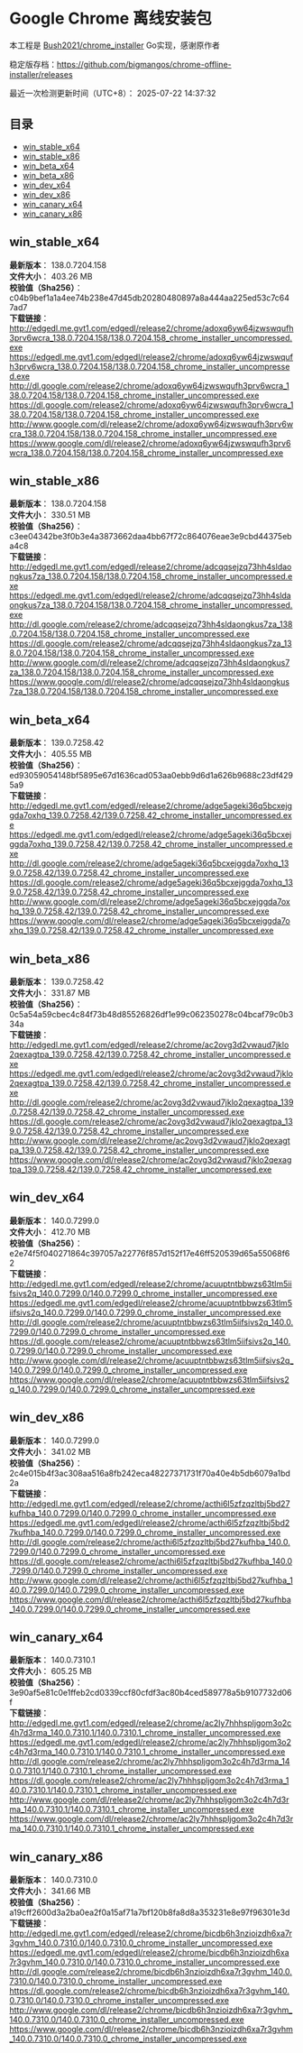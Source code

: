 # Google Chrome 离线安装包
本工程是 [Bush2021/chrome_installer](https://github.com/Bush2021/chrome_installer) Go实现，感谢原作者

稳定版存档：<https://github.com/bigmangos/chrome-offline-installer/releases>

最近一次检测更新时间（UTC+8）：
2025-07-22 14:37:32

## 目录
* [win_stable_x64](https://github.com/bigmangos/chrome-offline-installer?tab=readme-ov-file#win_stable_x64)
* [win_stable_x86](https://github.com/bigmangos/chrome-offline-installer?tab=readme-ov-file#win_stable_x86)
* [win_beta_x64](https://github.com/bigmangos/chrome-offline-installer?tab=readme-ov-file#win_beta_x64)
* [win_beta_x86](https://github.com/bigmangos/chrome-offline-installer?tab=readme-ov-file#win_beta_x86)
* [win_dev_x64](https://github.com/bigmangos/chrome-offline-installer?tab=readme-ov-file#win_dev_x64)
* [win_dev_x86](https://github.com/bigmangos/chrome-offline-installer?tab=readme-ov-file#win_dev_x86)
* [win_canary_x64](https://github.com/bigmangos/chrome-offline-installer?tab=readme-ov-file#win_canary_x64)
* [win_canary_x86](https://github.com/bigmangos/chrome-offline-installer?tab=readme-ov-file#win_canary_x86)

## win_stable_x64
**最新版本**： 138.0.7204.158  
**文件大小**： 403.26 MB  
**校验值（Sha256）**： c04b9bef1a1a4ee74b238e47d45db20280480897a8a444aa225ed53c7c647ad7  
**下载链接**：
http://edgedl.me.gvt1.com/edgedl/release2/chrome/adoxq6yw64jzwswqufh3prv6wcra_138.0.7204.158/138.0.7204.158_chrome_installer_uncompressed.exe
https://edgedl.me.gvt1.com/edgedl/release2/chrome/adoxq6yw64jzwswqufh3prv6wcra_138.0.7204.158/138.0.7204.158_chrome_installer_uncompressed.exe
http://dl.google.com/release2/chrome/adoxq6yw64jzwswqufh3prv6wcra_138.0.7204.158/138.0.7204.158_chrome_installer_uncompressed.exe
https://dl.google.com/release2/chrome/adoxq6yw64jzwswqufh3prv6wcra_138.0.7204.158/138.0.7204.158_chrome_installer_uncompressed.exe
http://www.google.com/dl/release2/chrome/adoxq6yw64jzwswqufh3prv6wcra_138.0.7204.158/138.0.7204.158_chrome_installer_uncompressed.exe
https://www.google.com/dl/release2/chrome/adoxq6yw64jzwswqufh3prv6wcra_138.0.7204.158/138.0.7204.158_chrome_installer_uncompressed.exe
## win_stable_x86
**最新版本**： 138.0.7204.158  
**文件大小**： 330.51 MB  
**校验值（Sha256）**： c3ee04342be3f0b3e4a3873662daa4bb67f72c864076eae3e9cbd44375eba4c8  
**下载链接**：
http://edgedl.me.gvt1.com/edgedl/release2/chrome/adcqqsejzq73hh4sldaongkus7za_138.0.7204.158/138.0.7204.158_chrome_installer_uncompressed.exe
https://edgedl.me.gvt1.com/edgedl/release2/chrome/adcqqsejzq73hh4sldaongkus7za_138.0.7204.158/138.0.7204.158_chrome_installer_uncompressed.exe
http://dl.google.com/release2/chrome/adcqqsejzq73hh4sldaongkus7za_138.0.7204.158/138.0.7204.158_chrome_installer_uncompressed.exe
https://dl.google.com/release2/chrome/adcqqsejzq73hh4sldaongkus7za_138.0.7204.158/138.0.7204.158_chrome_installer_uncompressed.exe
http://www.google.com/dl/release2/chrome/adcqqsejzq73hh4sldaongkus7za_138.0.7204.158/138.0.7204.158_chrome_installer_uncompressed.exe
https://www.google.com/dl/release2/chrome/adcqqsejzq73hh4sldaongkus7za_138.0.7204.158/138.0.7204.158_chrome_installer_uncompressed.exe
## win_beta_x64
**最新版本**： 139.0.7258.42  
**文件大小**： 405.55 MB  
**校验值（Sha256）**： ed93059054148bf5895e67d1636cad053aa0ebb9d6d1a626b9688c23df4295a9  
**下载链接**：
http://edgedl.me.gvt1.com/edgedl/release2/chrome/adge5ageki36q5bcxejggda7oxhq_139.0.7258.42/139.0.7258.42_chrome_installer_uncompressed.exe
https://edgedl.me.gvt1.com/edgedl/release2/chrome/adge5ageki36q5bcxejggda7oxhq_139.0.7258.42/139.0.7258.42_chrome_installer_uncompressed.exe
http://dl.google.com/release2/chrome/adge5ageki36q5bcxejggda7oxhq_139.0.7258.42/139.0.7258.42_chrome_installer_uncompressed.exe
https://dl.google.com/release2/chrome/adge5ageki36q5bcxejggda7oxhq_139.0.7258.42/139.0.7258.42_chrome_installer_uncompressed.exe
http://www.google.com/dl/release2/chrome/adge5ageki36q5bcxejggda7oxhq_139.0.7258.42/139.0.7258.42_chrome_installer_uncompressed.exe
https://www.google.com/dl/release2/chrome/adge5ageki36q5bcxejggda7oxhq_139.0.7258.42/139.0.7258.42_chrome_installer_uncompressed.exe
## win_beta_x86
**最新版本**： 139.0.7258.42  
**文件大小**： 331.87 MB  
**校验值（Sha256）**： 0c5a54a59cbec4c84f73b48d85526826df1e99c062350278c04bcaf79c0b334a  
**下载链接**：
http://edgedl.me.gvt1.com/edgedl/release2/chrome/ac2ovg3d2vwaud7jklo2qexagtpa_139.0.7258.42/139.0.7258.42_chrome_installer_uncompressed.exe
https://edgedl.me.gvt1.com/edgedl/release2/chrome/ac2ovg3d2vwaud7jklo2qexagtpa_139.0.7258.42/139.0.7258.42_chrome_installer_uncompressed.exe
http://dl.google.com/release2/chrome/ac2ovg3d2vwaud7jklo2qexagtpa_139.0.7258.42/139.0.7258.42_chrome_installer_uncompressed.exe
https://dl.google.com/release2/chrome/ac2ovg3d2vwaud7jklo2qexagtpa_139.0.7258.42/139.0.7258.42_chrome_installer_uncompressed.exe
http://www.google.com/dl/release2/chrome/ac2ovg3d2vwaud7jklo2qexagtpa_139.0.7258.42/139.0.7258.42_chrome_installer_uncompressed.exe
https://www.google.com/dl/release2/chrome/ac2ovg3d2vwaud7jklo2qexagtpa_139.0.7258.42/139.0.7258.42_chrome_installer_uncompressed.exe
## win_dev_x64
**最新版本**： 140.0.7299.0  
**文件大小**： 412.70 MB  
**校验值（Sha256）**： e2e74f5f040271864c397057a22776f857d152f17e46ff520539d65a55068f62  
**下载链接**：
http://edgedl.me.gvt1.com/edgedl/release2/chrome/acuuptntbbwzs63tlm5iifsivs2q_140.0.7299.0/140.0.7299.0_chrome_installer_uncompressed.exe
https://edgedl.me.gvt1.com/edgedl/release2/chrome/acuuptntbbwzs63tlm5iifsivs2q_140.0.7299.0/140.0.7299.0_chrome_installer_uncompressed.exe
http://dl.google.com/release2/chrome/acuuptntbbwzs63tlm5iifsivs2q_140.0.7299.0/140.0.7299.0_chrome_installer_uncompressed.exe
https://dl.google.com/release2/chrome/acuuptntbbwzs63tlm5iifsivs2q_140.0.7299.0/140.0.7299.0_chrome_installer_uncompressed.exe
http://www.google.com/dl/release2/chrome/acuuptntbbwzs63tlm5iifsivs2q_140.0.7299.0/140.0.7299.0_chrome_installer_uncompressed.exe
https://www.google.com/dl/release2/chrome/acuuptntbbwzs63tlm5iifsivs2q_140.0.7299.0/140.0.7299.0_chrome_installer_uncompressed.exe
## win_dev_x86
**最新版本**： 140.0.7299.0  
**文件大小**： 341.02 MB  
**校验值（Sha256）**： 2c4e015b4f3ac308aa516a8fb242eca48227371731f70a40e4b5db6079a1bd2a  
**下载链接**：
http://edgedl.me.gvt1.com/edgedl/release2/chrome/acthi6l5zfzqzltbj5bd27kufhba_140.0.7299.0/140.0.7299.0_chrome_installer_uncompressed.exe
https://edgedl.me.gvt1.com/edgedl/release2/chrome/acthi6l5zfzqzltbj5bd27kufhba_140.0.7299.0/140.0.7299.0_chrome_installer_uncompressed.exe
http://dl.google.com/release2/chrome/acthi6l5zfzqzltbj5bd27kufhba_140.0.7299.0/140.0.7299.0_chrome_installer_uncompressed.exe
https://dl.google.com/release2/chrome/acthi6l5zfzqzltbj5bd27kufhba_140.0.7299.0/140.0.7299.0_chrome_installer_uncompressed.exe
http://www.google.com/dl/release2/chrome/acthi6l5zfzqzltbj5bd27kufhba_140.0.7299.0/140.0.7299.0_chrome_installer_uncompressed.exe
https://www.google.com/dl/release2/chrome/acthi6l5zfzqzltbj5bd27kufhba_140.0.7299.0/140.0.7299.0_chrome_installer_uncompressed.exe
## win_canary_x64
**最新版本**： 140.0.7310.1  
**文件大小**： 605.25 MB  
**校验值（Sha256）**： 3e90af5e81c0e1ffeb2cd0339ccf80cfdf3ac80b4ced589778a5b9107732d06f  
**下载链接**：
http://edgedl.me.gvt1.com/edgedl/release2/chrome/ac2ly7hhhspljgom3o2c4h7d3rma_140.0.7310.1/140.0.7310.1_chrome_installer_uncompressed.exe
https://edgedl.me.gvt1.com/edgedl/release2/chrome/ac2ly7hhhspljgom3o2c4h7d3rma_140.0.7310.1/140.0.7310.1_chrome_installer_uncompressed.exe
http://dl.google.com/release2/chrome/ac2ly7hhhspljgom3o2c4h7d3rma_140.0.7310.1/140.0.7310.1_chrome_installer_uncompressed.exe
https://dl.google.com/release2/chrome/ac2ly7hhhspljgom3o2c4h7d3rma_140.0.7310.1/140.0.7310.1_chrome_installer_uncompressed.exe
http://www.google.com/dl/release2/chrome/ac2ly7hhhspljgom3o2c4h7d3rma_140.0.7310.1/140.0.7310.1_chrome_installer_uncompressed.exe
https://www.google.com/dl/release2/chrome/ac2ly7hhhspljgom3o2c4h7d3rma_140.0.7310.1/140.0.7310.1_chrome_installer_uncompressed.exe
## win_canary_x86
**最新版本**： 140.0.7310.0  
**文件大小**： 341.66 MB  
**校验值（Sha256）**： a19cff2600d3a2ba0ea2f0a15af71a7bf120b8fa8d8a353231e8e97f96301e3d  
**下载链接**：
http://edgedl.me.gvt1.com/edgedl/release2/chrome/bicdb6h3nzioizdh6xa7r3gvhm_140.0.7310.0/140.0.7310.0_chrome_installer_uncompressed.exe
https://edgedl.me.gvt1.com/edgedl/release2/chrome/bicdb6h3nzioizdh6xa7r3gvhm_140.0.7310.0/140.0.7310.0_chrome_installer_uncompressed.exe
http://dl.google.com/release2/chrome/bicdb6h3nzioizdh6xa7r3gvhm_140.0.7310.0/140.0.7310.0_chrome_installer_uncompressed.exe
https://dl.google.com/release2/chrome/bicdb6h3nzioizdh6xa7r3gvhm_140.0.7310.0/140.0.7310.0_chrome_installer_uncompressed.exe
http://www.google.com/dl/release2/chrome/bicdb6h3nzioizdh6xa7r3gvhm_140.0.7310.0/140.0.7310.0_chrome_installer_uncompressed.exe
https://www.google.com/dl/release2/chrome/bicdb6h3nzioizdh6xa7r3gvhm_140.0.7310.0/140.0.7310.0_chrome_installer_uncompressed.exe
